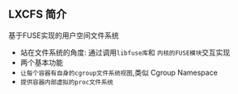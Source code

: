 ## LXCFS 简介

基于FUSE实现的用户空间文件系统

- 站在文件系统的角度: 通过调用`libfuse库`和 `内核的FUSE模块`交互实现
- 两个基本功能
- `让每个容器有自身的cgroup文件系统视图`,类似 Cgroup Namespace
- `提供容器内部虚拟的proc文件系统`